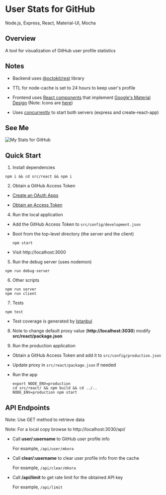 # User Stats for GitHub

Node.js, Express, React, Material-UI, Mocha

## Overview

A tool for visualization of GitHub user profile statistics

## Notes

- Backend uses [@octokit/rest](https://github.com/octokit/rest.js) library

- TTL for node-cache is set to 24 hours to keep user's profile

- Frontend uses [React components](https://material-ui-next.com) that implement [Google's Material Design](https://material.io) (Note: Icons are [here](https://material.io/icons/))

- Uses [concurrently](https://github.com/kimmobrunfeldt/concurrently) to start both servers (express and create-react-app)

## See Me

![My Stats for GitHub](https://user-images.githubusercontent.com/31717889/37631394-df0549c0-2bbf-11e8-8ef0-a4b73b9d1f62.png)

## Quick Start

1. Install dependencies

  ```
  npm i && cd src/react && npm i
  ```

2. Obtain a GitHub Access Token

  - [Create an OAuth Apps](https://github.com/settings/developers)

  - [Obtain an Access Token](https://github.com/settings/tokens)

4. Run the local application

  - Add the GitHub Access Token to `src/config/development.json`

  - Boot from the top-level directory (the server and the client)

    ```
    npm start
    ```

  - Visit http://localhost:3000

5. Run the debug server (uses nodemon)
  
  ```
  npm run debug-server
  ```
 
6. Other scripts

  ```
  npm run server
  npm run client
  ```

7. Tests

  ```
  npm test
  ```

  - Test coverage is generated by [Istanbul](https://github.com/istanbuljs/nyc)

8. Note to change default proxy value (**http://localhost:3030**) modify **src/react/package.json**

9. Run the production application

  - Obtain a GitHub Access Token and add it to `src/config/production.json`

  - Update proxy in `src/react/package.json` if needed

  - Run the app

    ```
    export NODE_ENV=production
    cd src/react/ && npm build && cd ../..
    NODE_ENV=production npm start
    ```

## API Endpoints

  Note: Use GET method to retrieve data

  Note: For a local copy browse to http://localhost:3030/api/
  
  - Call **user/:username** to GitHub user profile info
  
    For example, `/api/user/mkora`

  - Call **clear/:username** to clear user profile info from the cache

    For example, `/api/clear/mkora`

  - Call **/api/limit** to get rate limit for the obtained API key

    For example, `/api/limit`
    